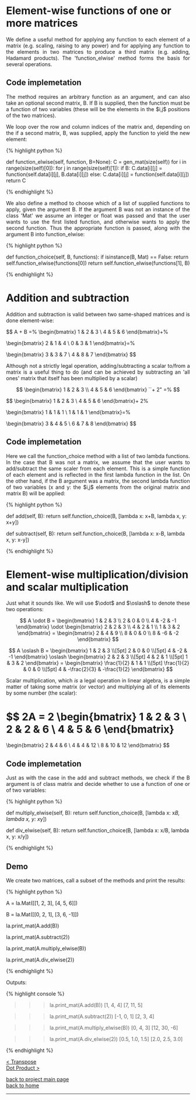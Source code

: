 # Element-wise functions of one or more matrices
<div style="text-align: justify">
<p>We define a useful method for applying any function to each element of a
matrix (e.g. scaling, raising to any power) and for applying any function to
the elements in two matrices to produce a third matrix (e.g. adding, Hadamard
products). The 'function_elwise' method forms the basis for several
operations.</p>
</div>

## Code implemetation

<div style="text-align: justify">
<p> The method requires an arbitrary function as an argument, and can also take
an optional second matrix, B. If B is supplied, then the function must be a
function of two variables (these will be the elements in the $i,j$ positions of
the two matrices).</p>

<p>We loop over the row and column indices of the matrix and, depending on the
if a second matrix, B, was supplied, apply the function to yield the new
element:</p>
</div>

{% highlight python %}

def function_elwise(self, function, B=None):
    C = gen_mat(size(self))
    for i in range(size(self)[0]):
        for j in range(size(self)[1]):
            if B:
                C.data[i][j] = function(self.data[i][j], B.data[i][j])
            else:
                C.data[i][j] = function(self.data[i][j])
    return C

{% endhighlight %}

<div style="text-align: justify">
<p>We also define a method to choose which of a list of supplied
functions to apply, given the argument B. If the argument B was not an instance
of the class 'Mat' we assume an integer or float was passed and that the user
wants to use the first listed function, and otherwise wants to apply the second
function. Thus the appropriate function is passed, along with the argument B
into function_elwise:</p>
</div>

{% highlight python %}

def function_choice(self, B, functions):
    if isinstance(B, Mat) == False:
        return self.function_elwise(functions[0])
    return self.function_elwise(functions[1], B)

{% endhighlight %}

# Addition and subtraction
<div style="text-align: justify">
<p>Addition and subtraction is valid between two same-shaped matrices and is
done element-wise:</p>
</div>

$$
A + B =%
  \begin{bmatrix}
    1 & 2 & 3 \\
    4 & 5 & 6
  \end{bmatrix}+%

  \begin{bmatrix}
    2 & 1 & 4 \\
    0 & 3 & 1
  \end{bmatrix}=%

  \begin{bmatrix}
    3 & 3 & 7 \\
    4 & 8 & 7
  \end{bmatrix}
$$

<div style="text-align: justify">
<p>Although not a strictly legal operation, adding/subtracting a scalar to/from
a matrix is a useful thing to do (and can be achieved by subtracting an 'all
ones' matrix that itself has been multiplied by a scalar)</p>
</div>

$$
  \begin{bmatrix}
    1 & 2 & 3 \\
    4 & 5 & 6
  \end{bmatrix} ``+ 2" =%
$$

$$
  \begin{bmatrix}
    1 & 2 & 3 \\
    4 & 5 & 6
  \end{bmatrix}+ 2%

  \begin{bmatrix}
    1 & 1 & 1 \\
    1 & 1 & 1
  \end{bmatrix}=%

  \begin{bmatrix}
    3 & 4 & 5 \\
    6 & 7 & 8
  \end{bmatrix}
$$

## Code implemetation

<div style="text-align: justify">
<p>Here we call the function_choice method with a list of two lambda functions.
In the case that B was not a matrix, we assume that the user wants to
add/subtract the same scaler from each element. This is a simple function of
each element and is reflected in the first lambda function in the list. On the
other hand, if the B argument was a matrix, the second lambda function of two
variables (x and y: the $i,j$ elements from the original matrix and matrix B)
will be applied:</p>
</div>

{% highlight python %}

def add(self, B):
    return self.function_choice(B, [lambda x: x+B, lambda x, y: x+y])

def subtract(self, B):
    return self.function_choice(B, [lambda x: x-B, lambda x, y: x-y])

{% endhighlight %}

# Element-wise multiplication/division and scalar multiplication
<div style="text-align: justify">
<p>Just what it sounds like. We will use $\odot$ and $\oslash$ to denote these
two operations:</p>
</div>

$$
A \odot B = 
  \begin{bmatrix}
    1 & 2 & 3 \\
    2 & 0 & 0 \\
    4 & -2 & -1
  \end{bmatrix}
  \odot
  \begin{bmatrix}
    2 & 2 & 3 \\
    4 & 2 & 1 \\
    1 & 3 & 2
  \end{bmatrix} =
  \begin{bmatrix}
    2 & 4 & 9 \\
    8 & 0 & 0 \\
    8 & -6 & -2
  \end{bmatrix}
$$

$$
A \oslash B = 
  \begin{bmatrix}
    1 & 2 & 3 \\[5pt]
    2 & 0 & 0 \\[5pt]
    4 & -2 & -1
  \end{bmatrix}
  \oslash
  \begin{bmatrix}
    2 & 2 & 3 \\[5pt]
    4 & 2 & 1 \\[5pt]
    1 & 3 & 2
  \end{bmatrix} =
  \begin{bmatrix}
    \frac{1}{2} & 1 & 1 \\[5pt]
    \frac{1}{2} & 0 & 0 \\[5pt]
    4 & -\frac{2}{3} & -\frac{1}{2}
  \end{bmatrix}
$$

<div style="text-align: justify">
<p>Scalar multiplication, which <i>is</i> a legal operation in linear algebra,
is a simple matter of taking some matrix (or vector) and
multiplying all of its elements by some number (the scalar):</p>
</div>

$$
2A = 2
  \begin{bmatrix}
    1 & 2 & 3 \\
    2 & 2 & 6 \\
    4 & 5 & 6
  \end{bmatrix}
  =
  \begin{bmatrix}
    2 & 4 & 6 \\
    4 & 4 & 12 \\
    8 & 10 & 12
  \end{bmatrix}
$$

## Code implemetation
<div style="text-align: justify">
<p>Just as with the case in the add and subtract methods, we check if the B
argument is of class matrix and decide whether to use a function of one or of
two variables:</p>
</div>

{% highlight python %}

def multiply_elwise(self, B):
    return self.function_choice(B, [lambda x: x*B, lambda x, y: x*y])

def div_elwise(self, B):
    return self.function_choice(B, [lambda x: x/B, lambda x, y: x/y])

{% endhighlight %}

## Demo

<div style="text-align: justify">
<p>We create two matrices, call a subset of the methods and print the
results:</p>
</div>

{% highlight python %}

A = la.Mat([[1, 2, 3],
         [4, 5, 6]])

B = la.Mat([[0, 2, 1],
         [3, 6, -1]])

la.print_mat(A.add(B))

la.print_mat(A.subtract(2))

la.print_mat(A.multiply_elwise(B))

la.print_mat(A.div_elwise(2))

{% endhighlight %}

Outputs:

{% highlight console %}

>>> la.print_mat(A.add(B))
[1, 4, 4]
[7, 11, 5]

>>> la.print_mat(A.subtract(2))
[-1, 0, 1]
[2, 3, 4]

>>> la.print_mat(A.multiply_elwise(B))
[0, 4, 3]
[12, 30, -6]

>>> la.print_mat(A.div_elwise(2))
[0.5, 1.0, 1.5]
[2.0, 2.5, 3.0]

{% endhighlight %}

[< Transpose](./transpose.md) \
[Dot Product >](./dot_prod_length_and_mat_multiply.md)

[back to project main page](./numpy_from_scratch.md)\
[back to home](../index.md)

---
<script src="https://utteranc.es/client.js"
        repo="Matt-A-Bennett/Matt-A-Bennett.github.io"
        issue-term="https://matt-a-bennett.github.io/numpy_from_scratch/elwise_function.html"
        theme="github-light"
        crossorigin="anonymous"
        async>
</script>

